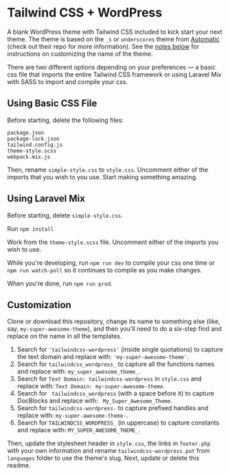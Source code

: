 Tailwind CSS + WordPress
===

A blank WordPress theme with Tailwind CSS included to kick start your next theme. The theme is based on the `_s` or `underscores` theme from [Automatic](https://github.com/automattic/_s) (check out their repo for more information). 
See the [notes below](#customization) for instructions on customizing the name of the theme.  

There are two different options depending on your preferences — a basic css file that imports the entire Tailwind CSS framework or using Laravel Mix with SASS to import and compile your css.

## Using Basic CSS File

Before starting, delete the following files:
```text
package.json
package-lock.json
tailwind.config.js
theme-style.scss
webpack.mix.js
```  

Then, rename `simple-style.css` to `style.css`. Uncomment either of the imports that you wish to you use. Start making something amazing.

## Using Laravel Mix

Before starting, delete `simple-style.css`.

Run `npm install`

Work from the `theme-style.scss` file. Uncomment either of the imports you wish to use.

While you're developing, run `npm run dev` to compile your css one time or `npm run watch-poll` so it continues to compile as you make changes.

When you're done, run `npm run prod`.

## Customization

Clone or download this repository, change its name to something else (like, say, `my-super-awesome-theme`), and then you'll need to do a six-step find and replace on the name in all the templates.

1. Search for `'tailwindcss-wordpress'` (inside single quotations) to capture the text domain and replace with: `'my-super-awesome-theme'`.
2. Search for `tailwindcss_wordpress_` to capture all the functions names and replace with: `my_super_awesome_theme_`.
3. Search for `Text Domain: tailwindcss-wordpress` in `style.css` and replace with: `Text Domain: my-super-awesome-theme`.
4. Search for <code>&nbsp;tailwindcss_wordpress</code> (with a space before it) to capture DocBlocks and replace with: <code>&nbsp;My_Super_Awesome_Theme</code>.
5. Search for `tailwindcss-wordpress-` to capture prefixed handles and replace with: `my-super-awesome-theme-`.
6. Search for `TAILWINDCSS_WORDPRESS_` (in uppercase) to capture constants and replace with: `MY_SUPER_AWESOME_THEME_`.

Then, update the stylesheet header in `style.css`, the links in `footer.php` with your own information and rename `tailwindcss-wordpress.pot` from `languages` folder to use the theme's slug. Next, update or delete this readme.
